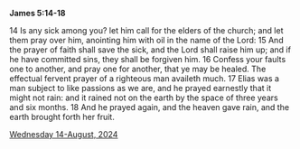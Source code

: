 **James 5:14-18**

14 Is any sick among you? let him call for the elders of the church; and let them pray over him, anointing him with oil in the name of the Lord: 15 And the prayer of faith shall save the sick, and the Lord shall raise him up; and if he have committed sins, they shall be forgiven him. 16 Confess your faults one to another, and pray one for another, that ye may be healed. The effectual fervent prayer of a righteous man availeth much. 17 Elias was a man subject to like passions as we are, and he prayed earnestly that it might not rain: and it rained not on the earth by the space of three years and six months. 18 And he prayed again, and the heaven gave rain, and the earth brought forth her fruit.

[Wednesday 14-August, 2024](https://getbible.life/kjv/James/5/14-18)
